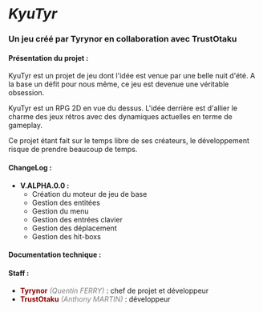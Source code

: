 # ***KyuTyr***
### Un jeu créé par Tyrynor en collaboration avec TrustOtaku

#### **Présentation du projet :**

KyuTyr est un projet de jeu dont l'idée est venue par une belle nuit d'été. A la base un défit pour nous même, ce jeu est devenue une véritable obsession.

KyuTyr est un RPG 2D en vue du dessus. L'idée derrière est d'allier le charme des jeux rétros avec des dynamiques actuelles en terme de gameplay.

Ce projet étant fait sur le temps libre de ses créateurs, le développement risque de prendre beaucoup de temps.

#### **ChangeLog :**

* **V.ALPHA.0.0 :**
	*  Création du moteur de jeu de base
	*  Gestion des entitées
	*  Gestion du menu
	*  Gestion des entrées clavier
	*  Gestion des déplacement
	*  Gestion des hit-boxs

#### **Documentation technique :**

#### **Staff :**

* <b style = 'color: darkred'>Tyrynor</b> <i style = 'color : grey'>(Quentin FERRY)</i> : chef de projet et développeur
*  <b style = 'color: darkred'>TrustOtaku</b>  <i style = 'color : grey'>(Anthony MARTIN)</i> : développeur 
